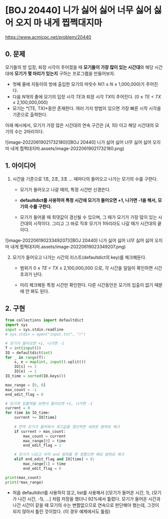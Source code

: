 # [BOJ 20440] 니가 싫어 싫어 너무 싫어 싫어 오지 마 내게 찝쩍대지마

https://www.acmicpc.net/problem/20440



## 0. 문제

모기들의 방 입장, 퇴장 시각이 주어졌을 때 **모기들이 가장 많이 있는 시간대**와 해당 시간대에 **모기가 몇 마리가 있는지** 구하는 프로그램을 만들어보자. 

- 첫째 줄에 지동이의 방에 출입한 모기의 마릿수 *N*(1 ≤ *N* ≤ 1,000,000)가 주어진다.
- 다음 *N*개의 줄에 모기의 입장 시각 *TE*과 퇴장 시각 *TX*이 주어진다. (0 ≤ *TE < TX* ≤ 2,100,000,000)
- 모기는 *[TE, TX)*동안 존재한다. 여러 가지 방법이 있으면 가장 빠른 시작 시각을 기준으로 출력한다.



아래 예시에서, 모기가 가장 많은 시간대의 연속 구간은 *[4, 10)* 이고 해당 시간대의 모기의 수는 2마리이다.

![image-20220619021732180]([BOJ 20440] 니가 싫어 싫어 너무 싫어 싫어 오지 마 내게 찝쩍대지마.assets/image-20220619021732180.png)





## 1. 아이디어

1. 시간을 기준으로 1초, 2초, 3초 ... 때마다의 들어오고 나가는 모기의 수를 구한다.

   - 모기가 들어오고 나갈 때의, 특정 시간만 신경쓴다.

   - **defaultdict를 사용하여 특정 시간에 모기가 들어오면 +1, 나가면 -1을 해서, 모기의 수를 구한다.**
   - 모기가 들어올 때 최댓값이 갱신될 수 있으며, 그 때가 모기가 가장 많이 있는 시간대의 시작이다. 그리고 그 바로 직후 모기가 1마리라도 나갈 때가 시간대의 끝이다.

![image-20220619023349207]([BOJ 20440] 니가 싫어 싫어 너무 싫어 싫어 오지 마 내게 찝쩍대지마.assets/image-20220619023349207.png)



2. 모기가 들어오고 나가는 시간의 리스트(defaultdict의 key)를 체크해둔다.

   - 범위가 0 ≤ *TE < TX* ≤ 2,100,000,000 으로, 각 시간을 일일이 확인하면 시간 초과가 난다.

   - 미리 체크해둔 특정 시간만 확인한다. 다른 시간동안은 모기의 입출이 없기 때문에 안 봐도 된다.







## 2. 구현

```python
from collections import defaultdict
import sys
input = sys.stdin.readline
# sys.stdin = open("input.txt", "r")

# 모기가 들어오면 +1, 나가면 -1
T = int(input())
IO = defaultdict(int)
for _ in range(T):
    s, e = map(int, input().split())
    IO[s] += 1
    IO[e] -= 1
IO_time = sorted(IO.keys())

max_range = [0, 0]
max_count = -1
end_edit_flag = 0

# 모기의 입출력을 보면서 들어오면 +1, 나가면 -1
current = 0
for time in IO_time:
    current += IO[time]
    
    # 만약 모기가 들어와서 최고값을 갱신하면 새로운 범위로 체크
    if current > max_count:
        max_count = current
        max_range[0] = time
        end_edit_flag = 1

    # 모기가 나갔고 아직 end 범위를 못 정했으면 해당 범위로 체크
    elif end_edit_flag and IO[time] < 0:
        max_range[1] = time
        end_edit_flag = 0

print(max_count)
print(*max_range)
```

- 처음 defaultdict를 사용하지 않고, list를 사용해서 [(모기가 들어온 시간, 1), (모기가 나간 시간, -1), ...] 처럼 저장을 했더니 92%에서 틀렸다. 모기가 들어온 시간과 나간 시간이 같을 때 모기의 수는 변함없으므로 연속으로 판단해야 했는데, 그것이 되지 않아서 틀린 것이었다. (이 경우 예제에서도 틀림)



